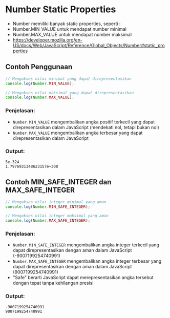 # Number Static Properties

- Number memiliki banyak static properties, seperti :
- Number.MIN_VALUE untuk mendapat number minimal
- Number.MAX_VALUE untuk mendapat number maksimal
- https://developer.mozilla.org/en-US/docs/Web/JavaScript/Reference/Global_Objects/Number#static_properties

## Contoh Penggunaan

```javascript
// Mengakses nilai minimal yang dapat direpresentasikan
console.log(Number.MIN_VALUE);

// Mengakses nilai maksimal yang dapat direpresentasikan
console.log(Number.MAX_VALUE);
```

### Penjelasan:
- `Number.MIN_VALUE` mengembalikan angka positif terkecil yang dapat direpresentasikan dalam JavaScript (mendekati nol, tetapi bukan nol)
- `Number.MAX_VALUE` mengembalikan angka terbesar yang dapat direpresentasikan dalam JavaScript

### Output:
```
5e-324
1.7976931348623157e+308
```

## Contoh MIN_SAFE_INTEGER dan MAX_SAFE_INTEGER

```javascript
// Mengakses nilai integer minimal yang aman
console.log(Number.MIN_SAFE_INTEGER);

// Mengakses nilai integer maksimal yang aman
console.log(Number.MAX_SAFE_INTEGER);
```

### Penjelasan:
- `Number.MIN_SAFE_INTEGER` mengembalikan angka integer terkecil yang dapat direpresentasikan dengan aman dalam JavaScript (-9007199254740991)
- `Number.MAX_SAFE_INTEGER` mengembalikan angka integer terbesar yang dapat direpresentasikan dengan aman dalam JavaScript (9007199254740991)
- "Safe" berarti JavaScript dapat merepresentasikan angka tersebut dengan tepat tanpa kehilangan presisi

### Output:
```
-9007199254740991
9007199254740991
```
